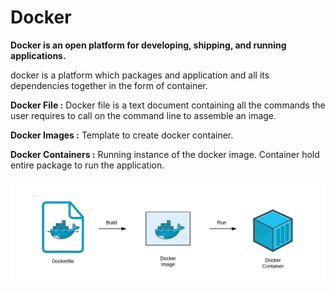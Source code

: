 # Docker

**Docker is an open platform for developing, shipping, and running applications.**

docker is a platform which packages and application and all its dependencies together in the form of container.

**Docker File :** Docker file is a text document containing all the commands the user requires to call on the command line to assemble an image.

**Docker Images :**  Template to create docker container.

**Docker Containers :** Running instance of the docker image. Container hold entire package to run the application.

![0_CP98BIIBgMG2K3u5.png](Docker/0_CP98BIIBgMG2K3u5.png)
